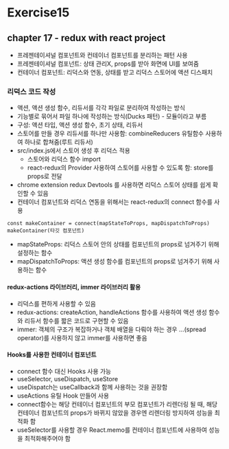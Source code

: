# Exercise15

## chapter 17 - redux with react project

- 프레젠테이셔널 컴포넌트와 컨테이너 컴포넌트를 분리하는 패턴 사용
- 프레젠테이셔널 컴포넌트: 상태 관리X, props를 받아 화면에 UI를 보여줌
- 컨테이너 컴포넌트: 리덕스와 연동, 상태를 받고 리덕스 스토어에 액션 디스패치

### 리덕스 코드 작성

- 액션, 액션 생성 함수, 리듀서를 각각 파일로 분리하여 작성하는 방식
- 기능별로 묶어서 파일 하나에 작성하는 방식(Ducks 패턴) - 모듈이라고 부름
- 구성: 액션 타입, 액션 생성 함수, 초기 상태, 리듀서
- 스토어를 만들 경우 리듀서를 하나만 사용함: combineReducers 유틸함수 사용하여 하나로 합쳐줌(루트 리듀서)
- src/index.js에서 스토어 생성 후 리덕스 적용
  - 스토어와 리덕스 함수 import
  - react-redux의 Provider 사용하여 스토어를 사용할 수 있도록 함: store를 props로 전달
- chrome extension redux Devtools 를 사용하면 리덕스 스토어 상태를 쉽게 확인할 수 있음
- 컨테이너 컴포넌트와 리덕스 연동을 위해서는 react-redux의 connect 함수를 사용

```
const makeContainer = connect(mapStateToProps, mapDispatchToProps)
makeContainer(타깃 컴포넌트)
```

- mapStateProps: 리덕스 스토어 안의 상태를 컴포넌트의 props로 넘겨주기 위해 설정하는 함수
- mapDispatchToProps: 액션 생성 함수를 컴포넌트의 props로 넘겨주기 위해 사용하는 함수

#### redux-actions 라이브러리, immer 라이브러리 활용

- 리덕스를 편하게 사용할 수 있음
- redux-actions: createAction, handleActions 함수를 사용하여 액션 생성 함수와 리듀서 함수를 짧은 코드로 구현할 수 있음
- immer: 객체의 구조가 복잡하거나 객체 배열을 다뤄야 하는 경우 ...(spread operator)를 사용하지 않고 immer를 사용하면 좋음

#### Hooks를 사용한 컨테이너 컴포넌트

- connect 함수 대신 Hooks 사용 가능
- useSelector, useDispatch, useStore
- useDispatch는 useCallback과 함께 사용하는 것을 권장함
- useActions 유틸 Hook 만들어 사용
- connect함수는 해당 컨테이너 컴포넌트의 부모 컴포넌트가 리렌더링 될 때, 해당 컨테이너 컴포넌트의 props가 바뀌지 않았을 경우엔 리렌더링 방지하여 성능을 최적화 함
- useSelector를 사용할 경우 React.memo를 컨테이너 컴포넌트에 사용하여 성능을 최적화해주어야 함
